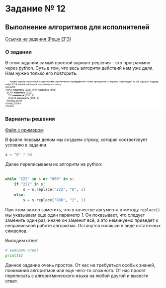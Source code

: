 # Задание № 12
## Выполнение алгоритмов для исполнителей


[Ссылка на задания (Решу ЕГЭ)](https://inf-ege.sdamgia.ru/)

### **О задании**


В этом задании самый простой вариант решения - это программно через python.
Суть в том, что весь алгоритм действий нам уже дали. Нам нужно только его повторить.

![image](/other/example-12.png)


### **Варианты решения**

[Файл с примером](task12.py)

В файле первым делом мы создаем строку, которая соответсвует условию в задании.

```python
s = "8" * 68
```

Далее переписываем их алгоритм на python:
```python

while "222" in s or "888" in s:
    if "222" in s:
        s = s.replace("222", "8", 1)
    else:
        s = s.replace("888", "2", 1)
```

При этом важно заметить, что в качестве аргумента к методу `replace()` мы указываем еще один параметр *1*. Он показывает, что следует заменить один раз, иначе он заменит всё, а это неминуемо приведет к неправильной работе алгоритма. Останутся излишки в виде остаточных символов.


Выводим ответ
```python
# выводим ответ
print(s)
```

Данное задание очень простое. От нас не требуеться особых знаний, пониманий алгоритмов или еще чего-то сложного. От нас просят переписать с алгоритмического языка на любой другой и вывести ответ.

